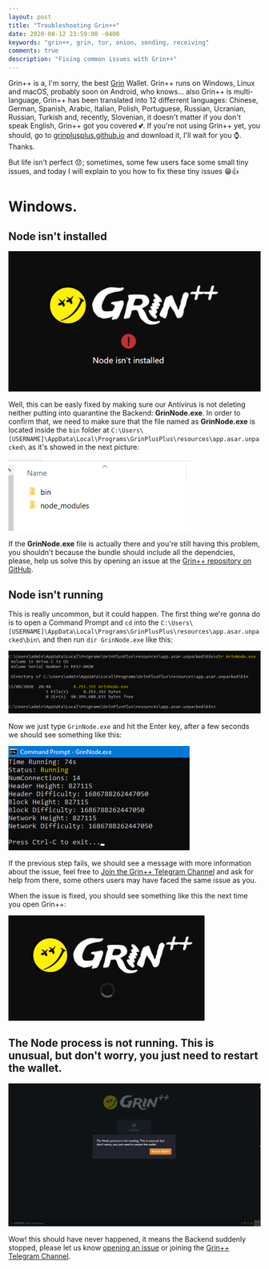 ```yaml
---
layout: post
title: "Troubleshooting Grin++"
date: 2020-08-12 23:59:00 -0400
keywords: "grin++, grin, tor, onion, sending, receiving"
comments: true
description: "Fixing common issues with Grin++"
---
```


Grin++ is a, I'm sorry, the best [Grin](http://grin.mw/) Wallet. Grin++ runs on Windows, Linux and macOS, probably soon on Android, who knows... also Grin++ is multi-language, Grin++ has been translated into 12 differrent languages: Chinese, German, Spanish, Arabic, Italian, Polish, Portuguese, Russian, Ucranian, Russian, Turkish and, recently, Slovenian, it doesn't matter if you don't speak English, Grin++ got you covered 💕. If you're not using Grin++ yet, you should, go to [grinplusplus.github.io](https://grinplusplus.github.io/) and download it, I'll wait for you ⌚. Thanks.

But life isn't perfect 😞; sometimes, some few users face some small tiny issues, and today I will explain to you how to fix these tiny issues 😁👍

# Windows.

## Node isn't installed

![Node isn't installed](https://raw.githubusercontent.com/davidtavarez/davidtavarez.github.io/master/_images/posts/NodeIsntInstalled.png)

Well, this can be easly fixed by making sure our Antivirus is not deleting neither putting into quarantine the Backend: **GrinNode.exe**. In order to confirm that, we need to make sure that the file named as **GrinNode.exe** is located inside the `bin` folder at `C:\Users\[USERNAME]\AppData\Local\Programs\GrinPlusPlus\resources\app.asar.unpacked\` as it's showed in the next picture:

![bin](https://raw.githubusercontent.com/davidtavarez/davidtavarez.github.io/master/_images/posts/GrinNodeBin.png)

If the **GrinNode.exe** file is actually there and you're still having this problem, you shouldn't because the bundle should include all the dependcies, please, help us solve this by opening an issue at the [Grin++ repository on GitHub](https://github.com/GrinPlusPlus/GrinPlusPlus/issues/new).


## Node isn't running

This is really uncommon, but it could happen. The first thing we're gonna do is to open a Command Prompt and `cd` into the `C:\Users\[USERNAME]\AppData\Local\Programs\GrinPlusPlus\resources\app.asar.unpacked\bin\` and then run `dir GrinNode.exe` like this:

![dir](https://raw.githubusercontent.com/davidtavarez/davidtavarez.github.io/master/_images/posts/BackendPresent.png)

Now we just type `GrinNode.exe` and hit the Enter key, after a few seconds we should see something like this:

![Running](https://raw.githubusercontent.com/davidtavarez/davidtavarez.github.io/master/_images/posts/BackendRunning.png)

If the previous step fails, we should see a message with more information about the issue, feel free to [Join the Grin++ Telegram Channel](https://t.me/GrinPP) and ask for help from there, some others users may have faced the same issue as you.

When the issue is fixed, you should see something like this the next time you open Grin++:

![Running](https://raw.githubusercontent.com/davidtavarez/davidtavarez.github.io/master/_images/posts/NodeIsRunning.png)

## The Node process is not running. This is unusual, but don't worry, you just need to restart the wallet.

![Restart Wallet](https://raw.githubusercontent.com/davidtavarez/davidtavarez.github.io/master/_images/posts/CaptureNodeStopped.png)

Wow! this should have never happened, it means the Backend suddenly stopped, please let us know [opening an issue](https://github.com/GrinPlusPlus/GrinPlusPlus/issues/new) or joining the [Grin++ Telegram Channel](https://t.me/GrinPP).